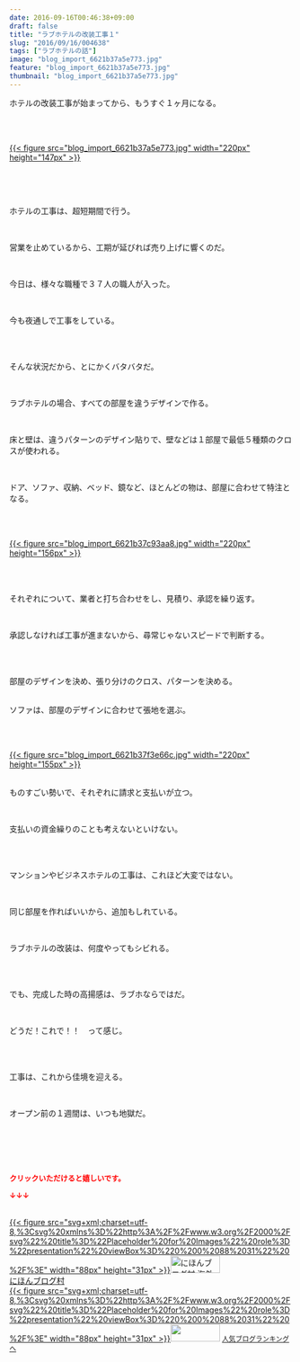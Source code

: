 ```yaml
---
date: 2016-09-16T00:46:38+09:00
draft: false
title: "ラブホテルの改装工事１"
slug: "2016/09/16/004638"
tags: ["ラブホテルの話"]
image: "blog_import_6621b37a5e773.jpg"
feature: "blog_import_6621b37a5e773.jpg"
thumbnail: "blog_import_6621b37a5e773.jpg"
---
```

<p>ホテルの改装工事が始まってから、もうすぐ１ヶ月になる。</p><br/><p><br/><a href="blog_import_6621b37c0d3ce.jpg">{{< figure src="blog_import_6621b37a5e773.jpg" width="220px" height="147px" >}}</a> <br/></p><br/><p><br/></p><p>ホテルの工事は、超短期間で行う。</p><br/><p>営業を止めているから、工期が延びれば売り上げに響くのだ。</p><br/><p>今日は、様々な職種で３７人の職人が入った。</p><br/><p>今も夜通しで工事をしている。</p><br/><p><br/>そんな状況だから、とにかくバタバタだ。</p><br/><p>ラブホテルの場合、すべての部屋を違うデザインで作る。</p><br/><p>床と壁は、違うパターンのデザイン貼りで、壁などは１部屋で最低５種類のクロスが使われる。</p><br/><p>ドア、ソファ、収納、ベッド、鏡など、ほとんどの物は、部屋に合わせて特注となる。</p><br/><p><br/><a href="blog_import_6621b37de26d2.jpg">{{< figure src="blog_import_6621b37c93aa8.jpg" width="220px" height="156px" >}}</a> <br/></p><br/><p><br/>それぞれについて、業者と打ち合わせをし、見積り、承認を繰り返す。</p><br/><p>承認しなければ工事が進まないから、尋常じゃないスピードで判断する。</p><br/><p><br/>部屋のデザインを決め、張り分けのクロス、パターンを決める。</p><p><br/>ソファは、部屋のデザインに合わせて張地を選ぶ。</p><br/><p><br/><a href="blog_import_6621b380a6654.jpg">{{< figure src="blog_import_6621b37f3e66c.jpg" width="220px" height="155px" >}}</a> <br/></p><p><br/>ものすごい勢いで、それぞれに請求と支払いが立つ。</p><br/><p>支払いの資金繰りのことも考えないといけない。</p><br/><p><br/>マンションやビジネスホテルの工事は、これほど大変ではない。</p><br/><p>同じ部屋を作ればいいから、追加もしれている。</p><br/><p>ラブホテルの改装は、何度やってもシビれる。</p><br/><p><br/>でも、完成した時の高揚感は、ラブホならではだ。</p><br/><p>どうだ！これで！！　って感じ。</p><br/><p><br/>工事は、これから佳境を迎える。</p><br/><p>オープン前の１週間は、いつも地獄だ。</p><br/><br/><br/><br/><p><font color="#ff0000" size="2"><strong>クリックいただけると嬉しいです。<br/></strong></font></p><p><font color="#ff0000" size="2"><strong>↓↓↓</strong></font></p><p><br/><a href="ranking.html?p_cid=01260127" target="_blank">{{< figure src="svg+xml;charset=utf-8,%3Csvg%20xmlns%3D%22http%3A%2F%2Fwww.w3.org%2F2000%2Fsvg%22%20title%3D%22Placeholder%20for%20Images%22%20role%3D%22presentation%22%20viewBox%3D%220%200%2088%2031%22%20%2F%3E" width="88px" height="31px" >}}<noscript><img border="0" alt="にほんブログ村 海外生活ブログ バリ島情報へ" src="https://img-proxy.blog-video.jp/images?url=http%3A%2F%2Foverseas.blogmura.com%2Fbali%2Fimg%2Fbali88_31.gif" width="88" height="31"></noscript></a> <br/><a href="ranking.html?p_cid=01260127" target="_blank">にほんブログ村</a> <br/><a title="人気ブログランキングへ" href="link.php?1804582">{{< figure src="svg+xml;charset=utf-8,%3Csvg%20xmlns%3D%22http%3A%2F%2Fwww.w3.org%2F2000%2Fsvg%22%20title%3D%22Placeholder%20for%20Images%22%20role%3D%22presentation%22%20viewBox%3D%220%200%2088%2031%22%20%2F%3E" width="88px" height="31px" >}}<noscript><img border="0" src="https://blog.with2.net/img/banner/banner_22.gif" width="88" height="31"></noscript></a> <a style="FONT-SIZE: 12px" href="link.php?1804582">人気ブログランキングへ</a> </p>

